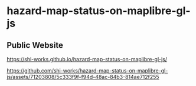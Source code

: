 # hazard-map-status-on-maplibre-gl-js
## Public Website
https://shi-works.github.io/hazard-map-status-on-maplibre-gl-js/

https://github.com/shi-works/hazard-map-status-on-maplibre-gl-js/assets/71203808/5c333f9f-f94d-48ac-84b3-814ae712f255

